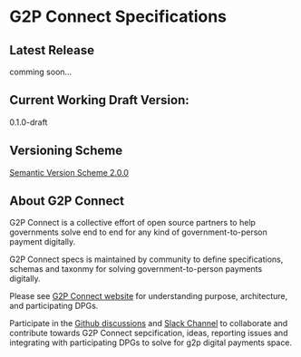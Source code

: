 # G2P Connect Specifications

## Latest Release
comming soon...

## Current Working Draft Version: 
0.1.0-draft

## Versioning Scheme
[Semantic Version Scheme 2.0.0](https://semver.org/)

## About G2P Connect

G2P Connect is a collective effort of open source partners to help governments solve end to end for any kind of government-to-person payment digitally.

G2P Connect specs is maintained by community to define specifications, schemas and taxonmy for solving government-to-person payments digitally. 

Please see [G2P Connect website](https://g2pconnect.global) for understanding purpose, architecture, and participating DPGs. 

Participate in the [Github discussions](https://github.com/orgs/G2P-Connect/discussions) and [Slack Channel](TBD) to collaborate and contribute towards G2P Connect sepcification, ideas, reporting issues and integrating with participating DPGs to solve for g2p digital payments space.